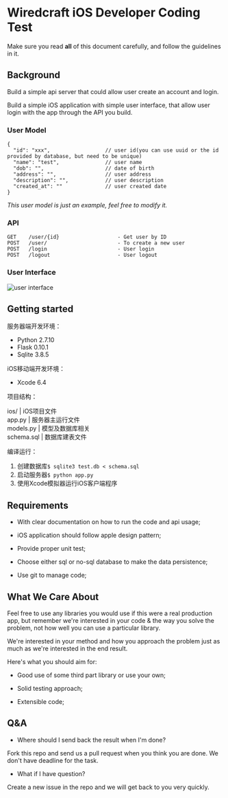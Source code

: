 # Wiredcraft iOS Developer Coding Test

Make sure you read **all** of this document carefully, and follow the guidelines in it.

## Background

Build a simple api server that could allow user create an account and login.

Build a simple iOS application with simple user interface, that allow user login with the app through the API you build.

### User Model

```
{
  "id": "xxx",                  // user id(you can use uuid or the id provided by database, but need to be unique)
  "name": "test",               // user name
  "dob": "",                    // date of birth
  "address": "",                // user address
  "description": "",            // user description
  "created_at": ""              // user created date
}
```
*This user model is just an example, feel free to modify it.*

### API

```
GET    /user/{id}                   - Get user by ID
POST   /user/                       - To create a new user
POST   /login                       - User login
POST   /logout                      - User logout
```

### User Interface
![user interface](https://cloud.githubusercontent.com/assets/914595/9623682/f22d8f4c-5176-11e5-88fb-133828455702.jpg)

## Getting started

服务器端开发环境：

* Python 2.7.10
* Flask 0.10.1
* Sqlite 3.8.5

iOS移动端开发环境：

* Xcode 6.4

项目结构：

ios/ | iOS项目文件  
app.py | 服务器主运行文件  
models.py | 模型及数据库相关  
schema.sql | 数据库建表文件

编译运行：

1. 创建数据库`$ sqlite3 test.db < schema.sql`
2. 启动服务器`$ python app.py`
3. 使用Xcode模拟器运行iOS客户端程序

## Requirements

- With clear documentation on how to run the code and api usage;

- iOS application should follow apple design pattern;

- Provide proper unit test;

- Choose either sql or no-sql database to make the data persistence;

- Use git to manage code;


## What We Care About

Feel free to use any libraries you would use if this were a real production app, but remember we're interested in your code & the way you solve the problem, not how well you can use a particular library.

We're interested in your method and how you approach the problem just as much as we're interested in the end result.

Here's what you should aim for:

- Good use of some third part library or use your own;

- Solid testing approach;

- Extensible code;

## Q&A

* Where should I send back the result when I'm done?

Fork this repo and send us a pull request when you think you are done. We don't have deadline for the task.

* What if I have question?

Create a new issue in the repo and we will get back to you very quickly.



